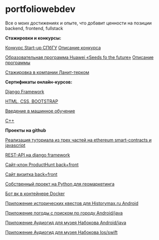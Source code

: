 # portfoliowebdev
Все о моих достижениях и опыте, что добавит ценности на позиции backend, frontend, fullstack

**Стажировки и конкурсы:**

[Конкурс Start-up СПбГУ](стартап.pdf) [Описание конкурса](https://fund.spbu.ru/Startup_spbgu_2020.html)

[Образовательная программа Huawei «Seeds fo the future»](P1370734-min-конвертирован_compressed.pdf) [Описание программы](https://drive.google.com/file/d/1iLbiOxaqK6t7lTB9cedIIgFuxCl7XPl)

[Стажировка в компании Ланит-терком](справка_о_стажировке.pdf)

**Сертификаты онлайн-курсов:**

[Django Framework](https://vk.cc/awV3zx)

[HTML, CSS, BOOTSTRAP](https://vk.cc/awV3Ej)

[Введение в машинное обучение](https://vk.cc/awV3nI)

[С++](https://stepik.org/cert/42890)

**Проекты на github**

[Реализация туториала из трех частей на ethereum smart-contracts и javascript](https://github.com/buchacha/voting)

[REST-API на django framework](https://github.com/buchacha/python-rest-api-more)

[Сайт-клон ProductHunt back+front](https://github.com/buchacha/producthunt-project)

[Сайт визитка back+front](https://github.com/buchacha/portfolio-project)

[Собственный проект на Python для геомаркетинга](https://github.com/buchacha/marketing_investigation)

[Бот вк в контейнере Docker](https://github.com/buchacha/botvk-in-docker)

[Приложение исторических квестов для Historymax.ru Android](https://github.com/buchacha/HistoryQuestsAndroid)

[Приложение погоды с поиском по городу Android/java](https://github.com/buchacha/KritTest3)

[Приложение Аудиогид для музея Набокова Android/java](https://github.com/buchacha/audiogid2-android)

[Приложение Аудиогид для музея Набокова Ios/swift](https://github.com/buchacha/audiogid2)
